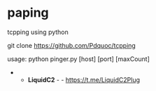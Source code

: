 # paping
tcpping using python



git clone https://github.com/Pdquoc/tcpping

usage: python pinger.py [host] [port] [maxCount]





- -  __**LiquidC2**__  - -
 https://t.me/LiquidC2Plug
